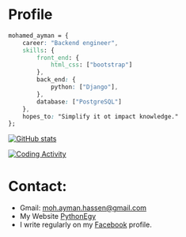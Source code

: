 # Profile

```css
mohamed_ayman = {
    career: "Backend engineer",
    skills: {
        front_end: {
            html_css: ["bootstrap"]
        },
        back_end: {
            python: ["Django"],
        },
        database: ["PostgreSQL"]
    },
    hopes_to: "Simplify it ot impact knowledge."
};
```

[![GitHub stats](https://github-readme-stats.vercel.app/api?username=mohamedayman28&hide=issues&theme=vue-dark)](https://github.com/anuraghazra/github-readme-stats)

[![Coding Activity](https://github-readme-stats.vercel.app/api/wakatime?username=willianrod&theme=vue-dark)](https://github.com/anuraghazra/github-readme-stats)

# Contact:
* Gmail: moh.ayman.hassen@gmail.com
* My Website [PythonEgy](http://www.pythonegy.com/)
* I write regularly on my [Facebook](https://www.facebook.com/MohamedAymanHassen/) profile.
